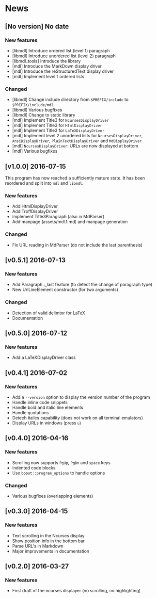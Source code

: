 # News

## [No version] No date

### New features

* [libmdl] Introduce ordered list (level 1) paragraph
* [libmdl] Introduce unordered list (level 2) paragraph
* [libmdl_tools] Introduce the library
* [mdl] Introduce the MarkDown display driver
* [mdl] Introduce the reStructuredText display driver
* [mdl] Implement level 1 ordered lists

### Changed

* [libmdl] Change include directory from `$PREFIX/include` to `$PREFIX/include/mdl`
* [libmdl] Various bugfixes
* [libmdl] Change to static library
* [mdl] Implement Title3 for `NcursesDisplayDriver`
* [mdl] Implement Title3 for `HtmlDisplayDriver`
* [mdl] Implement Title3 for `LaTeXDisplayDriver`
* [mdl] Implement level 2 unordered lists for `NcursesDisplayDriver`,
`AnsiDisplayDriver`, `PlainTextDisplayDriver` and `MdDisplayDriver`
* [mdl] `NcursesDisplayDriver`: URLs are now displayed at bottom
* [mdl] Various bugfixes

## [v1.0.0] 2016-07-15

This program has now reached a sufficiently mature state. It has been reordered
and split into `mdl` and `libmdl`.

### New features

* Add HtmlDisplayDriver
* Add TroffDisplayDriver
* Implement Title3Paragraph (also in MdParser)
* Add manpage (assets/mdl.1.md) and manpage generation

### Changed

* Fix URL reading in MdParser (do not include the last parenthesis)

## [v0.5.1] 2016-07-13

### New features

* Add Paragraph::_last feature (to detect the change of paragraph type)
* New UrlLineElement constructor (for two arguments)

### Changed

* Detection of valid delimtor for LaTeX
* Documentation

## [v0.5.0] 2016-07-12

### New features

* Add a LaTeXDisplayDriver class

## [v0.4.1] 2016-07-02

### New features

* Add a `--version` option to display the version number of the program
* Handle inline code snippets
* Handle bold and italic line elements
* Handle quotations
* Detech italics capability (does not work on all terminal emulators)
* Display URLs in windows (press `u`)

## [v0.4.0] 2016-04-16

### New features

* Scrolling now supports `PgUp`, `PgDn` and `space` keys
* Indented code blocks
* Use `boost::program_options` to handle options

### Changed

* Various bugfixes (overlapping elements)

## [v0.3.0] 2016-04-15

### New features

* Text scrolling in the Ncurses display
* Show position info in the bottom bar
* Parse URL's in Markdown
* Major improvements in documentation

## [v0.2.0] 2016-03-27

### New features

* First draft of the ncurses displayer (no scrolling, no highlighting)
